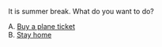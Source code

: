 It is summer break. What do you want to do? 

A. [Buy a plane ticket](../ticket.md)  
B. [Stay home](stay-home/stay-home.md)  